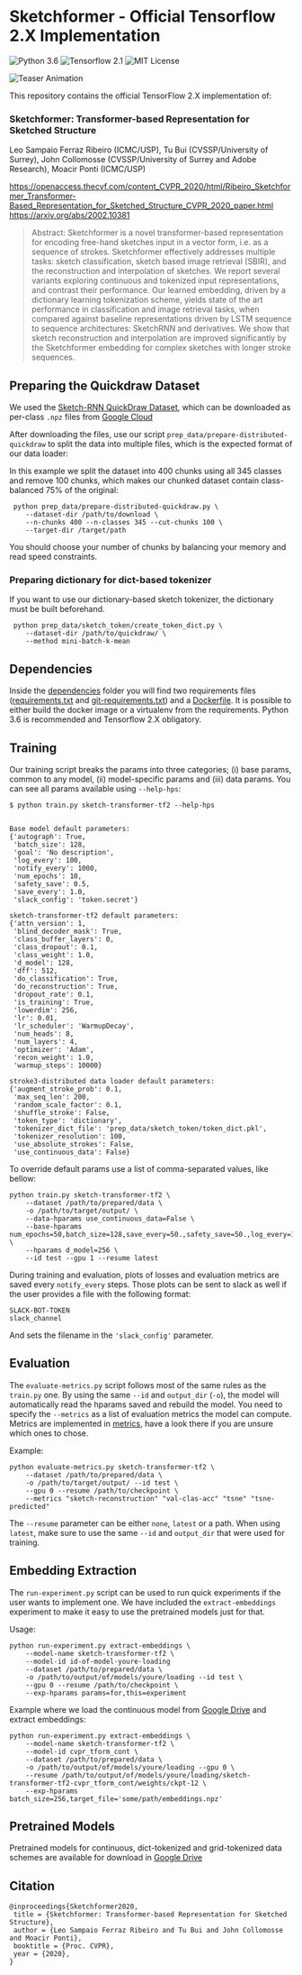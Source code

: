 Sketchformer - Official Tensorflow 2.X Implementation
========================================================

![Python 3.6](https://img.shields.io/badge/python-3.6-green) ![Tensorflow 2.1](https://img.shields.io/badge/tensorflow-2.1-green) ![MIT License](https://img.shields.io/badge/licence-MIT-green)

![Teaser Animation](TeaserAnimation.gif)

This repository contains the official TensorFlow 2.X implementation of:

### Sketchformer: Transformer-based Representation for Sketched Structure
Leo Sampaio Ferraz Ribeiro (ICMC/USP), Tu Bui (CVSSP/University of Surrey), John Collomosse (CVSSP/University of Surrey and Adobe Research), Moacir Ponti (ICMC/USP)

https://openaccess.thecvf.com/content_CVPR_2020/html/Ribeiro_Sketchformer_Transformer-Based_Representation_for_Sketched_Structure_CVPR_2020_paper.html
https://arxiv.org/abs/2002.10381

> Abstract: Sketchformer is a novel transformer-based representation for encoding free-hand sketches input in a vector form, i.e. as a sequence of strokes. Sketchformer effectively addresses multiple tasks: sketch classification, sketch based image retrieval (SBIR), and the reconstruction and interpolation of sketches. We report several variants exploring continuous and tokenized input representations, and contrast their performance. Our learned embedding, driven by a dictionary learning tokenization scheme, yields state of the art performance in classification and image retrieval tasks, when compared against baseline representations driven by LSTM sequence to sequence architectures: SketchRNN and derivatives. We show that sketch reconstruction and interpolation are improved significantly by the Sketchformer embedding for complex sketches with longer stroke sequences.

## Preparing the Quickdraw Dataset

We used the [Sketch-RNN QuickDraw Dataset](https://github.com/googlecreativelab/quickdraw-dataset#sketch-rnn-quickdraw-dataset), which can be downloaded as per-class `.npz` files from [Google Cloud](https://console.cloud.google.com/storage/browser/quickdraw_dataset/sketchrnn)

After downloading the files, use our script `prep_data/prepare-distributed-quickdraw` to split the data into multiple files, which is the expected format of our data loader:

In this example we split the dataset into 400 chunks using all 345 classes and remove 100 chunks, which makes our chunked dataset contain class-balanced 75% of the original:
```
 python prep_data/prepare-distributed-quickdraw.py \
    --dataset-dir /path/to/download \
    --n-chunks 400 --n-classes 345 --cut-chunks 100 \
    --target-dir /target/path
```

You should choose your number of chunks by balancing your memory and read speed constraints.

### Preparing dictionary for dict-based tokenizer

If you want to use our dictionary-based sketch tokenizer, the dictionary must be built beforehand. 

```
 python prep_data/sketch_token/create_token_dict.py \
    --dataset-dir /path/to/quickdraw/ \
    --method mini-batch-k-mean
```

## Dependencies

Inside the [dependencies](dependencies) folder you will find two requirements files ([requirements.txt](dependencies/requirements.txt) and [git-requirements.txt](dependencies/git-requirements.txt)) and a [Dockerfile](dependencies/Dockerfile). It is possible to either build the docker image or a virtualenv from the requirements. Python 3.6 is recommended and Tensorflow 2.X obligatory.

## Training

Our training script breaks the params into three categories; (i) base params, common to any model, (ii) model-specific params and (iii) data params. You can see all params available using `--help-hps`:

```
$ python train.py sketch-transformer-tf2 --help-hps


Base model default parameters:
{'autograph': True,
 'batch_size': 128,
 'goal': 'No description',
 'log_every': 100,
 'notify_every': 1000,
 'num_epochs': 10,
 'safety_save': 0.5,
 'save_every': 1.0,
 'slack_config': 'token.secret'}

sketch-transformer-tf2 default parameters:
{'attn_version': 1,
 'blind_decoder_mask': True,
 'class_buffer_layers': 0,
 'class_dropout': 0.1,
 'class_weight': 1.0,
 'd_model': 128,
 'dff': 512,
 'do_classification': True,
 'do_reconstruction': True,
 'dropout_rate': 0.1,
 'is_training': True,
 'lowerdim': 256,
 'lr': 0.01,
 'lr_scheduler': 'WarmupDecay',
 'num_heads': 8,
 'num_layers': 4,
 'optimizer': 'Adam',
 'recon_weight': 1.0,
 'warmup_steps': 10000}

stroke3-distributed data loader default parameters:
{'augment_stroke_prob': 0.1,
 'max_seq_len': 200,
 'random_scale_factor': 0.1,
 'shuffle_stroke': False,
 'token_type': 'dictionary',
 'tokenizer_dict_file': 'prep_data/sketch_token/token_dict.pkl',
 'tokenizer_resolution': 100,
 'use_absolute_strokes': False,
 'use_continuous_data': False}
```

To override default params use a list of comma-separated values, like bellow:

```
python train.py sketch-transformer-tf2 \
    --dataset /path/to/prepared/data \
    -o /path/to/target/output/ \
    --data-hparams use_continuous_data=False \
    --base-hparams num_epochs=50,batch_size=128,save_every=50.,safety_save=50.,log_every=10,notify_every=5000 \
    --hparams d_model=256 \
    --id test --gpu 1 --resume latest
```

During training and evaluation, plots of losses and evaluation metrics are saved every `notify_every` steps. Those plots can be sent to slack as well if the user provides a file with the following format:

```
SLACK-BOT-TOKEN
slack_channel
```

And sets the filename in the `'slack_config'` parameter.

## Evaluation

The `evaluate-metrics.py` script follows most of the same rules as the `train.py` one. By using the same `--id` and `output_dir` (`-o`), the model will automatically read the hparams saved and rebuild the model. You need to specify the `--metrics` as a list of evaluation metrics the model can compute. Metrics are implemented in [metrics](metrics), have a look there if you are unsure which ones to chose.

Example:
```
python evaluate-metrics.py sketch-transformer-tf2 \
    --dataset /path/to/prepared/data \
    -o /path/to/target/output/ --id test \
    --gpu 0 --resume /path/to/checkpoint \
    --metrics "sketch-reconstruction" "val-clas-acc" "tsne" "tsne-predicted"
```

The `--resume` parameter can be either `none`, `latest` or a path. When using `latest`, make sure to use the same `--id` and `output_dir` that were used for training.

## Embedding Extraction

The `run-experiment.py` script can be used to run quick experiments if the user wants to implement one. We have included the `extract-embeddings` experiment to make it easy to use the pretrained models just for that. 

Usage:
```
python run-experiment.py extract-embeddings \
    --model-name sketch-transformer-tf2 \
    --model-id id-of-model-youre-loading
    --dataset /path/to/prepared/data \
    -o /path/to/output/of/models/youre/loading --id test \
    --gpu 0 --resume /path/to/checkpoint \
    --exp-hparams params=for,this=experiment
```

Example where we load the continuous model from [Google Drive](https://drive.google.com/drive/folders/1sTAKRDkVeKY2ACLvseKNHUr6QonLBXHc?usp=sharing) and extract embeddings:
```
python run-experiment.py extract-embeddings \
    --model-name sketch-transformer-tf2 \
    --model-id cvpr_tform_cont \
    --dataset /path/to/prepared/data \
    -o /path/to/output/of/models/youre/loading --gpu 0 \
    --resume /path/to/output/of/models/youre/loading/sketch-transformer-tf2-cvpr_tform_cont/weights/ckpt-12 \
    --exp-hparams batch_size=256,target_file='some/path/embeddings.npz'
```

## Pretrained Models

Pretrained models for continuous, dict-tokenized and grid-tokenized data schemes are available for download in [Google Drive](https://drive.google.com/drive/folders/1sTAKRDkVeKY2ACLvseKNHUr6QonLBXHc?usp=sharing)

## Citation

```
@inproceedings{Sketchformer2020,
 title = {Sketchformer: Transformer-based Representation for Sketched Structure},
 author = {Leo Sampaio Ferraz Ribeiro and Tu Bui and John Collomosse and Moacir Ponti},
 booktitle = {Proc. CVPR},
 year = {2020},
} 
```
